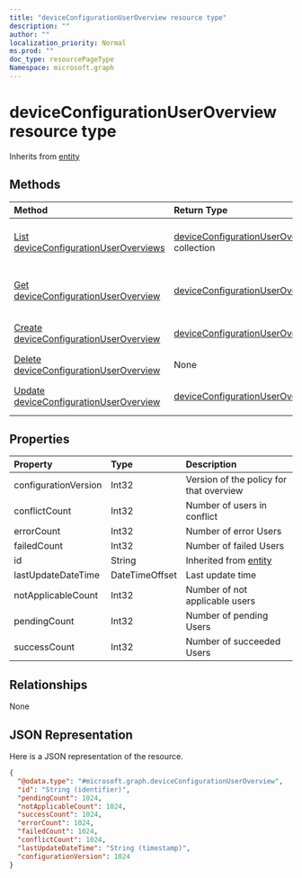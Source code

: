 ```yaml
---
title: "deviceConfigurationUserOverview resource type"
description: ""
author: ""
localization_priority: Normal
ms.prod: ""
doc_type: resourcePageType
Namespace: microsoft.graph
---
```



# deviceConfigurationUserOverview resource type




Inherits from [entity](../resources/entity.md)

## Methods
|Method|Return Type|Description|
|:---|:---|:---|
|[List deviceConfigurationUserOverviews](../api/deviceconfigurationuseroverview-list.md)|[deviceConfigurationUserOverview](../resources/deviceConfigurationUserOverview.md) collection|List properties and relationships of the [deviceConfigurationUserOverview](../resources/deviceconfigurationuseroverview.md) objects.|
|[Get deviceConfigurationUserOverview](../api/deviceconfigurationuseroverview-get.md)|[deviceConfigurationUserOverview](../resources/deviceConfigurationUserOverview.md)|Read properties and relationships of the [deviceConfigurationUserOverview](../resources/deviceconfigurationuseroverview.md) object.|
|[Create deviceConfigurationUserOverview](../api/deviceconfigurationuseroverview-create.md)|[deviceConfigurationUserOverview](../resources/deviceConfigurationUserOverview.md)|Create a new [deviceConfigurationUserOverview](../resources/deviceconfigurationuseroverview.md) object.|
|[Delete deviceConfigurationUserOverview](../api/deviceconfigurationuseroverview-delete.md)|None|Deletes a [deviceConfigurationUserOverview](../resources/deviceconfigurationuseroverview.md).|
|[Update deviceConfigurationUserOverview](../api/deviceconfigurationuseroverview-update.md)|[deviceConfigurationUserOverview](../resources/deviceConfigurationUserOverview.md)|Update the properties of a [deviceConfigurationUserOverview](../resources/deviceconfigurationuseroverview.md) object.|

## Properties
|Property|Type|Description|
|:---|:---|:---|
|configurationVersion|Int32|Version of the policy for that overview|
|conflictCount|Int32|Number of users in conflict|
|errorCount|Int32|Number of error Users|
|failedCount|Int32|Number of failed Users|
|id|String| Inherited from [entity](../resources/entity.md)|
|lastUpdateDateTime|DateTimeOffset|Last update time|
|notApplicableCount|Int32|Number of not applicable users|
|pendingCount|Int32|Number of pending Users|
|successCount|Int32|Number of succeeded Users|

## Relationships
None

## JSON Representation
Here is a JSON representation of the resource.
<!-- {
  "blockType": "resource",
  "keyProperty": "id",
  "@odata.type": "microsoft.graph.deviceConfigurationUserOverview",
  "baseType": "microsoft.graph.entity",
  "openType": false
}
-->
``` json
{
  "@odata.type": "#microsoft.graph.deviceConfigurationUserOverview",
  "id": "String (identifier)",
  "pendingCount": 1024,
  "notApplicableCount": 1024,
  "successCount": 1024,
  "errorCount": 1024,
  "failedCount": 1024,
  "conflictCount": 1024,
  "lastUpdateDateTime": "String (timestamp)",
  "configurationVersion": 1024
}
```

